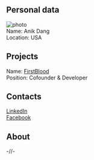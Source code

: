 ## Personal data
![ photo](photo/anik_dang.jpg)  
Name: Anik Dang  
Location: USA
## Projects 
Name: [FirstBlood](../projects/firstblood.md)  
Position: Cofounder & Developer
## Contacts
[LinkedIn](https://www.linkedin.com/in/anik-dang-85793b50/)  
[Facebook](https://www.facebook.com/anik.dang)  
## About
-//-
